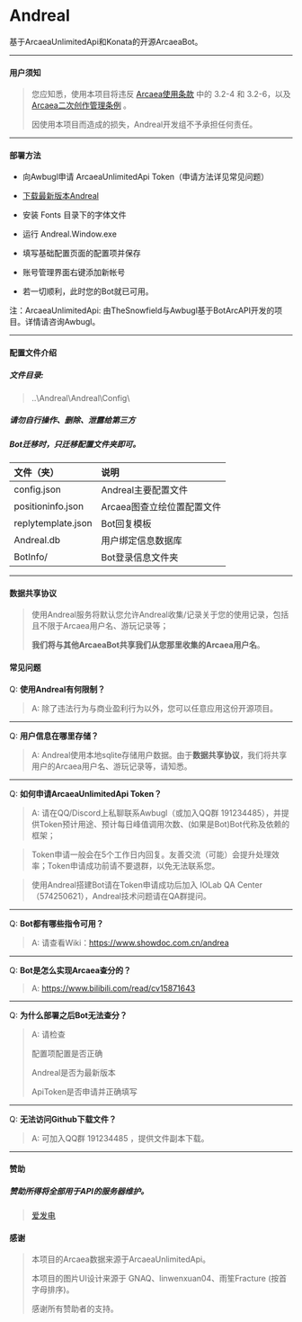 # Andreal

基于ArcaeaUnlimitedApi和Konata的开源ArcaeaBot。

----

#### 用户须知

> 您应知悉，使用本项目将违反 [Arcaea使用条款](https://arcaea.lowiro.com/zh/terms_of_service) 中的 3.2-4 和 3.2-6，以及 [Arcaea二次创作管理条例](https://arcaea.lowiro.com/zh/derivative_policy) 。
>
> 因使用本项目而造成的损失，Andreal开发组不予承担任何责任。

----

#### 部署方法

* 向Awbugl申请 ArcaeaUnlimitedApi Token（申请方法详见常见问题）

* [下载最新版本Andreal](https://github.com/Awbugl/Andreal/releases/)

* 安装 Fonts 目录下的字体文件

* 运行 Andreal.Window.exe

* 填写基础配置页面的配置项并保存

* 账号管理界面右键添加新帐号

* 若一切顺利，此时您的Bot就已可用。


注：ArcaeaUnlimitedApi: 由TheSnowfield与Awbugl基于BotArcAPI开发的项目。详情请咨询Awbugl。

----

#### 配置文件介绍

##### 文件目录:
> ..\Andreal\Andreal\Config\

##### 请勿自行操作、删除、泄露给第三方

##### Bot迁移时，只迁移配置文件夹即可。


| 文件（夹）              | 说明               |
|:-------------------|:-----------------|
| config.json        | Andreal主要配置文件    |
| positioninfo.json  | Arcaea图查立绘位置配置文件 |
| replytemplate.json | Bot回复模板          |
| Andreal.db         | 用户绑定信息数据库        |
| BotInfo/           | Bot登录信息文件夹       |

----

#### 数据共享协议

> 使用Andreal服务将默认您允许Andreal收集/记录关于您的使用记录，包括且不限于Arcaea用户名、游玩记录等；
>
> **我们将与其他ArcaeaBot共享我们从您那里收集的Arcaea用户名**。

#### 常见问题

Q: **使用Andreal有何限制？**

> A: 除了违法行为与商业盈利行为以外，您可以任意应用这份开源项目。

----
Q: **用户信息在哪里存储？**

> A: Andreal使用本地sqlite存储用户数据。由于**数据共享协议**，我们将共享用户的Arcaea用户名、游玩记录等，请知悉。

----
Q: **如何申请ArcaeaUnlimitedApi Token？**

> A:
> 请在QQ/Discord上私聊联系Awbugl（或加入QQ群 191234485），并提供Token预计用途、预计每日峰值调用次数、(如果是Bot)Bot代称及依赖的框架；

> Token申请一般会在5个工作日内回复。友善交流（可能）会提升处理效率；Token申请成功前请不要退群，以免无法联系您。

> 使用Andreal搭建Bot请在Token申请成功后加入 IOLab QA Center（574250621），Andreal技术问题请在QA群提问。

----
Q: **Bot都有哪些指令可用？**

> A: 请查看Wiki：https://www.showdoc.com.cn/andrea

----
Q: **Bot是怎么实现Arcaea查分的？**

> A: https://www.bilibili.com/read/cv15871643

----
Q: **为什么部署之后Bot无法查分？**

> A: 请检查
>
> 配置项配置是否正确
>
> Andreal是否为最新版本
>
> ApiToken是否申请并正确填写

----
Q: **无法访问Github下载文件？**

> A: 可加入QQ群 191234485 ，提供文件副本下载。

----

#### 赞助

##### 赞助所得将全部用于API的服务器维护。

> [爱发电](https://afdian.net/a/Awbugl)


#### 感谢

> 本项目的Arcaea数据来源于ArcaeaUnlimitedApi。
>
> 本项目的图片UI设计来源于 GNAQ、linwenxuan04、雨笙Fracture (按首字母排序)。
>
> 感谢所有赞助者的支持。

